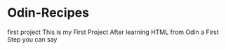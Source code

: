 # Odin-Recipes
first project
This is my First Project After learning HTML from Odin a First Step you can say